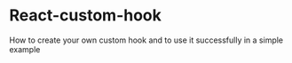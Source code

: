 # React-custom-hook
How to create your own custom hook and to use it successfully in a simple example
